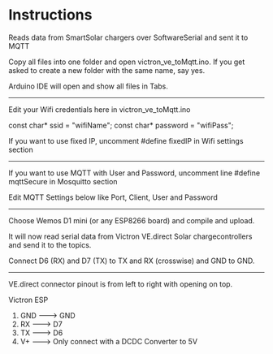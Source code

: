 # Instructions

Reads data from SmartSolar chargers over SoftwareSerial and sent it to MQTT

Copy all files into one folder and open victron_ve_toMqtt.ino. If you get asked to create a new folder with the same name, say yes.

Arduino IDE will open and show all files in Tabs.


----------------------------------------------

Edit your Wifi credentials here in victron_ve_toMqtt.ino

const char* ssid = "wifiName";
const char* password = "wifiPass";

If you want to use fixed IP, uncomment #define fixedIP in Wifi settings section

----------------------------------------------


If you want to use MQTT with User and Password, uncomment line #define mqttSecure in Mosquitto section

Edit MQTT Settings below like Port, Client, User and Password


-----------------------------------------------

Choose Wemos D1 mini (or any ESP8266 board) and compile and upload.

It will now read serial data from Victron VE.direct Solar chargecontrollers and send it to the topics.

Connect D6 (RX) and D7 (TX) to TX and RX (crosswise) and GND to GND.

-------------------------------------------

VE.direct connector pinout is from left to right with opening on top.

Victron 	ESP

1. GND	--->	GND 
2. RX	--->	D7
3. TX	--->	D6
4. V+	--->	Only connect with a DCDC Converter to 5V